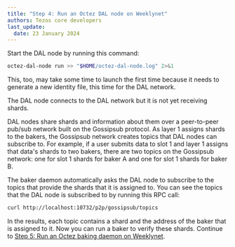 ```yaml
---
title: "Step 4: Run an Octez DAL node on Weeklynet"
authors: Tezos core developers
last_update:
  date: 23 January 2024
---
```


Start the DAL node by running this command:

```bash
octez-dal-node run >> "$HOME/octez-dal-node.log" 2>&1
```

This, too, may take some time to launch the first time because it needs to generate a new identity file, this time for the DAL network.

The DAL node connects to the DAL network but it is not yet receiving shards.

DAL nodes share shards and information about them over a peer-to-peer pub/sub network built on the Gossipsub protocol.
As layer 1 assigns shards to the bakers, the Gossipsub network creates topics that DAL nodes can subscribe to.
For example, if a user submits data to slot 1 and layer 1 assigns that data's shards to two bakers, there are two topics on the Gossipsub network: one for slot 1 shards for baker A and one for slot 1 shards for baker B.

The baker daemon automatically asks the DAL node to subscribe to the topics that provide the shards that it is assigned to.
You can see the topics that the DAL node is subscribed to by running this RPC call:

```bash
curl http://localhost:10732/p2p/gossipsub/topics
```

In the results, each topic contains a shard and the address of the baker that is assigned to it.
Now you can run a baker to verify these shards.
Continue to [Step 5: Run an Octez baking daemon on Weeklynet](./run-baker).

